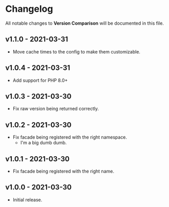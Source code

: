 # Changelog

All notable changes to **Version Comparison** will be documented in this file.

## v1.1.0 - 2021-03-31

-   Move cache times to the config to make them customizable.

## v1.0.4 - 2021-03-31

-   Add support for PHP 8.0+

## v1.0.3 - 2021-03-30

-   Fix raw version being returned correctly.

## v1.0.2 - 2021-03-30

-   Fix facade being registered with the right namespace.
    -   I'm a big dumb dumb.

## v1.0.1 - 2021-03-30

-   Fix facade being registered with the right name.

## v1.0.0 - 2021-03-30

-   Initial release.

